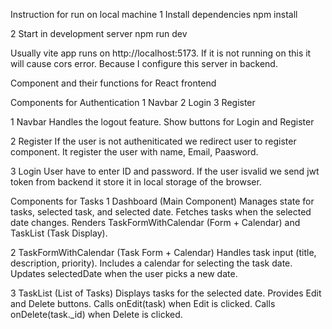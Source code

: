 Instruction for run on local machine
 1 Install dependencies
 npm install

 2 Start in development server
 npm run dev

 Usually vite app runs on http://localhost:5173. If it is not running on this it will cause cors error. Because I configure this server in backend.

Component and their functions for React frontend

Components for Authentication
1 Navbar
2 Login 
3 Register

1 Navbar
 Handles the logout feature.
 Show buttons for Login and Register

2 Register
 If the user is not autheniticated we redirect user to register component.
 It register the user with name, Email, Paasword.

3 Login
 User have to enter ID and password.
 If the user isvalid we send jwt token from backend it store it in local storage of the browser.


Components for Tasks 
1️ Dashboard (Main Component)
Manages state for tasks, selected task, and selected date.
Fetches tasks when the selected date changes.
Renders TaskFormWithCalendar (Form + Calendar) and TaskList (Task Display).

2️ TaskFormWithCalendar (Task Form + Calendar)
Handles task input (title, description, priority).
Includes a calendar for selecting the task date.
Updates selectedDate when the user picks a new date.

3️ TaskList (List of Tasks)
Displays tasks for the selected date.
Provides Edit and Delete buttons.
Calls onEdit(task) when Edit is clicked.
Calls onDelete(task._id) when Delete is clicked.
